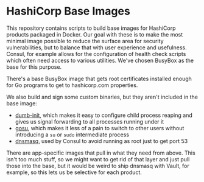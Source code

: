 # HashiCorp Base Images

This repository contains scripts to build base images for HashiCorp products packaged in Docker. Our goal with these is to make the most minimal image possible to reduce the surface area for security vulnerabilities, but to balance that with user experience and usefulness. Consul, for example allows for the configuration of health check scripts which often need access to various utilities. We've chosen BusyBox as the base for this purpose.

There's a base BusyBox image that gets root certificates installed enough for Go programs to get to hashicorp.com properties.

We also build and sign some custom binaries, but they aren't included in the base image:
* [dumb-init](https://github.com/Yelp/dumb-init), which makes it easy to configure child process reaping and gives us signal forwarding to all processes running under it
* [gosu](https://github.com/tianon/gosu), which makes it less of a pain to switch to other users without introducing a `su` or `sudo` intermediate process
* [dnsmasq](http://www.thekelleys.org.uk/dnsmasq/doc.html), used by Consul to avoid running as root just to get port 53

There are app-specific images that pull in what they need from above. This isn't too much stuff, so we might want to get rid of that layer and just pull those into the base, but it would be weird to ship dnsmasq with Vault, for example, so this lets us be selective for each product.
